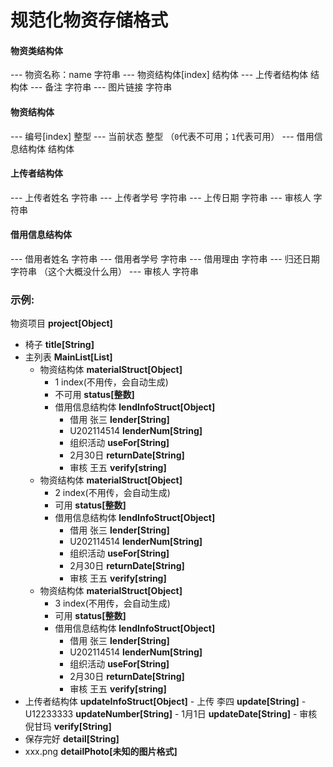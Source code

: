 # 规范化物资存储格式

#### 物资类结构体
 --- 物资名称：name 字符串
 --- 物资结构体[index] 结构体
 --- 上传者结构体 结构体
 --- 备注 字符串
 --- 图片链接 字符串


#### 物资结构体
 --- 编号[index] 整型
 --- 当前状态 整型 （`0`代表不可用；`1`代表可用）
 --- 借用信息结构体 结构体

#### 上传者结构体
 --- 上传者姓名 字符串
 --- 上传者学号 字符串
 --- 上传日期 字符串
 --- 审核人 字符串

#### 借用信息结构体
 --- 借用者姓名 字符串
 --- 借用者学号 字符串
 --- 借用理由 字符串
 --- 归还日期 字符串 （这个大概没什么用）
 --- 审核人 字符串



### 示例:
物资项目 **project[Object]**
- 椅子 **title[String]**
- 主列表 **MainList[List]**
    - 物资结构体 **materialStruct[Object]**
        - 1 index(不用传，会自动生成)
        - 不可用 **status[整数]**
        - 借用信息结构体 **lendInfoStruct[Object]**
            - 借用 张三 **lender[String]**
            - U202114514 **lenderNum[String]**
            - 组织活动 **useFor[String]**
            - 2月30日 **returnDate[String]**
            - 审核 王五 **verify[string]**
    - 物资结构体 **materialStruct[Object]**
        - 2 index(不用传，会自动生成)
        - 可用 **status[整数]**
        - 借用信息结构体 **lendInfoStruct[Object]**
            - 借用 张三 **lender[String]**
            - U202114514 **lenderNum[String]**
            - 组织活动 **useFor[String]**
            - 2月30日 **returnDate[String]**
            - 审核 王五 **verify[string]**
    - 物资结构体 **materialStruct[Object]**
        - 3 index(不用传，会自动生成)
        - 可用 **status[整数]**
        - 借用信息结构体 **lendInfoStruct[Object]**
            - 借用 张三 **lender[String]**
            - U202114514 **lenderNum[String]**
            - 组织活动 **useFor[String]**
            - 2月30日 **returnDate[String]**
            - 审核 王五 **verify[string]**
- 上传者结构体 **updateInfoStruct[Object]**
        - 上传 李四 **update[String]**
        - U12233333 **updateNumber[String]**
        - 1月1日 **updateDate[String]**
        - 审核 倪甘玛 **verify[String]**
- 保存完好 **detail[String]**
- xxx.png **detailPhoto[未知的图片格式]**